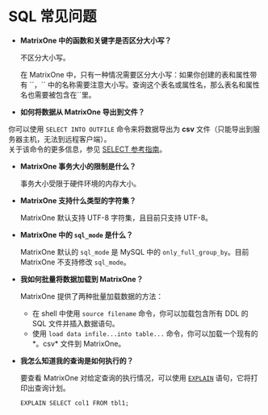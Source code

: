 # **SQL 常见问题**

* **MatrixOne 中的函数和关键字是否区分大小写？**

  不区分大小写。

  在 MatrixOne 中，只有一种情况需要区分大小写：如果你创建的表和属性带有 \`\`，\`\` 中的名称需要注意大小写。查询这个表名或属性名，那么表名和属性名也需要被包含在\`\`里。

* **如何将数据从 MatrixOne 导出到文件？**

你可以使用 `SELECT INTO OUTFILE` 命令来将数据导出为 **csv** 文件（只能导出到服务器主机，无法到远程客户端）。  
关于该命令的更多信息，参见 [SELECT 参考指南](../Reference/SQL-Reference/Data-Manipulation-Statements/select.md)。

* **MatrixOne 事务大小的限制是什么？**

  事务大小受限于硬件环境的内存大小。

* **MatrixOne 支持什么类型的字符集？**

  MatrixOne 默认支持 UTF-8 字符集，且目前只支持 UTF-8。

* **MatrixOne 中的 `sql_mode` 是什么？**

  MatrixOne 默认的 `sql_mode` 是 MySQL 中的 `only_full_group_by`。目前 MatrixOne 不支持修改 `sql_mode`。

* **我如何批量将数据加载到 MatrixOne？**

  MatrixOne 提供了两种批量加载数据的方法：
  - 在 shell 中使用 `source filename` 命令，你可以加载包含所有 DDL 的 SQL 文件并插入数据语句。
  - 使用 `load data infile...into table...` 命令，你可以加载一个现有的*。csv* 文件到 MatrixOne。

* **我怎么知道我的查询是如何执行的？**

  要查看 MatrixOne 对给定查询的执行情况，可以使用 [`EXPLAIN`](../Reference/SQL-Reference/Explain/explain/) 语句，它将打印出查询计划。

  ```
  EXPLAIN SELECT col1 FROM tbl1;
  ```
